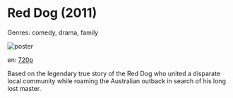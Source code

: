 # Red Dog (2011)

Genres: comedy, drama, family

![poster](http://image.tmdb.org/t/p/w500/kKvfHzfuZq2lub9NnM1OYJwNGiA.jpg)

en:
  [720p](magnet:?xt=urn:btih:EFC1314D819FCE1028FD5955E375B5D240383D82&tr=udp://glotorrents.pw:6969/announce&tr=udp://tracker.opentrackr.org:1337/announce&tr=udp://torrent.gresille.org:80/announce&tr=udp://tracker.openbittorrent.com:80&tr=udp://tracker.coppersurfer.tk:6969&tr=udp://tracker.leechers-paradise.org:6969&tr=udp://p4p.arenabg.ch:1337&tr=udp://tracker.internetwarriors.net:1337)
  


Based on the legendary true story of the Red Dog who united a disparate local community while roaming the Australian outback in search of his long lost master.